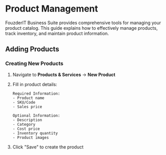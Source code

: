# Product Management

FouzderIT Business Suite provides comprehensive tools for managing your product catalog. This guide explains how to effectively manage products, track inventory, and maintain product information.

## Adding Products

### Creating New Products

1.  Navigate to **Products & Services** → **New Product**
2.  Fill in product details:

        Required Information:
        - Product name
        - SKU/Code
        - Sales price

        Optional Information:
        - Description
        - Category
        - Cost price
        - Inventory quantity
        - Product images

3.  Click "Save" to create the product
